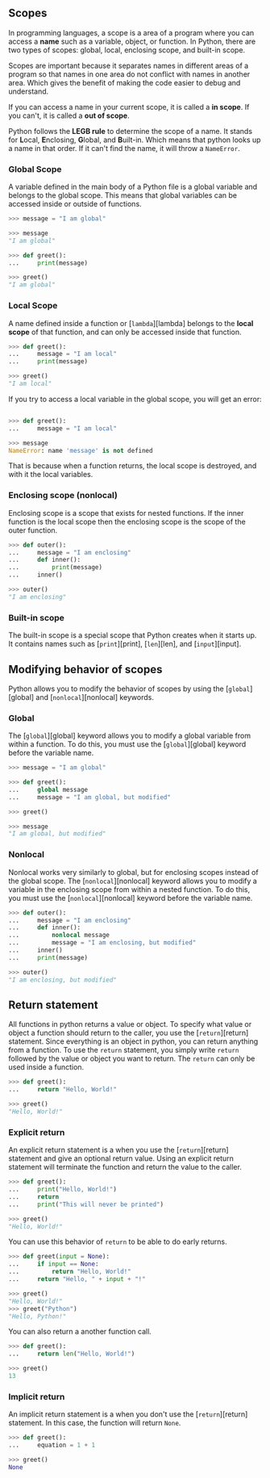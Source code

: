 ## Scopes

In programming languages, a scope is a area of a program where you can access a **name** such as a variable, object, or function. In Python, there are two types of scopes: global, local, enclosing scope, and built-in scope.

Scopes are important because it separates names in different areas of a program so that names in one area do not conflict with names in another area.
Which gives the benefit of making the code easier to debug and understand.

If you can access a name in your current scope, it is called a **in scope**.
If you can't, it is called a **out of scope**.

Python follows the **LEGB rule** to determine the scope of a name.
It stands for **L**ocal, **E**nclosing, **G**lobal, and **B**uilt-in.
Which means that python looks up a name in that order.
If it can't find the name, it will throw a `NameError`.

### Global Scope

A variable defined in the main body of a Python file is a global variable and belongs to the global scope. This means that global variables can be accessed inside or outside of functions.

```python
>>> message = "I am global"

>>> message
"I am global"

>>> def greet():
...     print(message)

>>> greet()
"I am global"
```

### Local Scope

A name defined inside a function or [`lambda`][lambda] belongs to the **local scope** of that function, and can only be accessed inside that function.

```python
>>> def greet():
...     message = "I am local"
...     print(message)

>>> greet()
"I am local"
```

If you try to access a local variable in the global scope, you will get an error:

```python

>>> def greet():
...     message = "I am local"

>>> message
NameError: name 'message' is not defined
```

That is because when a function returns, the local scope is destroyed, and with it the local variables.

### Enclosing scope (nonlocal)

Enclosing scope is a scope that exists for nested functions.
If the inner function is the local scope then the enclosing scope is the scope of the outer function.

```python
>>> def outer():
...     message = "I am enclosing"
...     def inner():
...         print(message)
...     inner()

>>> outer()
"I am enclosing"
```

### Built-in scope

The built-in scope is a special scope that Python creates when it starts up.
It contains names such as [`print`][print], [`len`][len], and [`input`][input].

## Modifying behavior of scopes

Python allows you to modify the behavior of scopes by using the [`global`][global] and [`nonlocal`][nonlocal] keywords.

### Global

The [`global`][global] keyword allows you to modify a global variable from within a function.
To do this, you must use the [`global`][global] keyword before the variable name.

```python
>>> message = "I am global"

>>> def greet():
...     global message
...     message = "I am global, but modified"

>>> greet()

>>> message
"I am global, but modified"
```

### Nonlocal

Nonlocal works very similarly to global, but for enclosing scopes instead of the global scope.
The [`nonlocal`][nonlocal] keyword allows you to modify a variable in the enclosing scope from within a nested function.
To do this, you must use the [`nonlocal`][nonlocal] keyword before the variable name.

```python
>>> def outer():
...     message = "I am enclosing"
...     def inner():
...         nonlocal message
...         message = "I am enclosing, but modified"
...     inner()
...     print(message)

>>> outer()
"I am enclosing, but modified"
```

## Return statement

All functions in python returns a value or object.
To specify what value or object a function should return to the caller, you use the [`return`][return] statement.
Since everything is an object in python, you can return anything from a function.
To use the `return` statement, you simply write `return` followed by the value or object you want to return.
The `return` can only be used inside a function.

```python
>>> def greet():
...     return "Hello, World!"

>>> greet()
"Hello, World!"
```

### Explicit return

An explicit return statement is a when you use the [`return`][return] statement and give an optional return value.
Using an explicit return statement will terminate the function and return the value to the caller.

```python
>>> def greet():
...     print("Hello, World!")
...     return
...     print("This will never be printed")

>>> greet()
"Hello, World!"
```

You can use this behavior of `return` to be able to do early returns.

```python
>>> def greet(input = None):
...     if input == None:
...         return "Hello, World!"
...     return "Hello, " + input + "!"

>>> greet()
"Hello, World!"
>>> greet("Python")
"Hello, Python!"
```

You can also return a another function call.

```python
>>> def greet():
...     return len("Hello, World!")

>>> greet()
13
```

### Implicit return

An implicit return statement is a when you don't use the [`return`][return] statement.
In this case, the function will return `None`.

```python
>>> def greet():
...     equation = 1 + 1

>>> greet()
None
```
